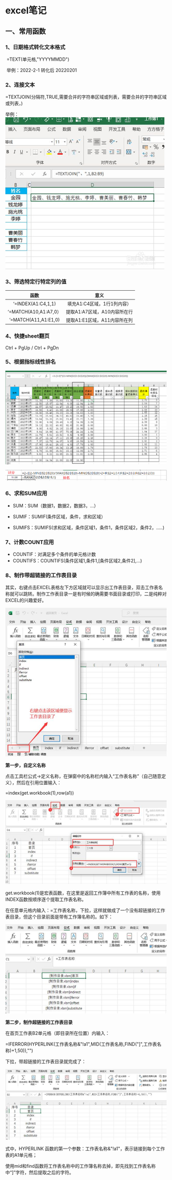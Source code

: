 # excel笔记

## 一、常用函数

### 1、日期格式转化文本格式

​	=TEXT(单元格,"YYYYMMDD") 

​	举例：2022-2-1 转化后 20220201

### 2、连接文本

=TEXTJOIN(分隔符,TRUE,需要合并的字符串区域或列表，需要合并的字符串区域或列表，)

举例：![Excel新增函数TEXTJOIN的简单用法](imge/excel笔记.assets/d400248ca608a50f72a9613810cec7f88b77ffe9.jpg)

### 3、筛选特定行特定列的值

|         函数          |             意义             |
| :-------------------: | :--------------------------: |
|  ‘=INDEX(A1:C4,1,1)   | 填充A1:C4区域，1行1列内容）  |
| ‘=MATCH(A10,A1:A7,0） | 提取A1:A7区域，A10内容所在行 |
| ’=MATCH(A11,A1:E1,0)  | 提取A1:E1区域，A11内容所在列 |

### 4、快捷sheet翻页

Ctrl + PgUp / Ctrl + PgDn

### 5、根据指标线性排名

![image-20230417182050087](imge/excel笔记.assets/image-20230417182050087.png)

![image-20230417183521185](imge/excel笔记.assets/image-20230417183521185.png)

### 6、求和SUM应用

- SUM：SUM（数据1，数据2，数据3，...）

- SUMIF：SUMIF(条件区域，条件，求和区域）

- SUMIFS：SUMIFS(求和区域，条件区域1，条件1，条件区域2，条件2，.....)

### 7、计数COUNT应用

- COUNTIF：对满足多个条件的单元格计数
- COUNTIFS：COUNTIFS(条件区域1,条件1,[条件区域2,条件2],…)

### 8、制作带超链接的工作表目录

其实，右键点击EXCEL表格左下方区域就可以显示出工作表目录，双击工作表名称就可以跳转。制作工作表目录一是有时候的确需要书面目录或打印，二是纯粹对EXCEL的兴趣爱好。

![img](imge/excel笔记.assets/810a19d8bc3eb135162fbfcb7e68dcdefc1f445d.jpeg)

**第一步，自定义名称**

点击工具栏公式→定义名称，在弹窗中的名称栏内输入“工作表名称”（自己随意定义），然后在引用位置输入：

=index(get.workbook(1),row(a1))

![img](imge/excel笔记.assets/fcfaaf51f3deb48feb124bd028694e242cf578cd.jpeg)

get.workbook(1)是宏表函数，在这里是返回工作簿中所有工作表的名称，使用INDEX函数按顺序逐个提取工作表名称。

在任意单元格内输入：=工作表名称，下拉，这样就做成了一个没有超链接的工作表目录，但这个目录前面是带有工作簿名称的。如下：

![img](imge/excel笔记.assets/838ba61ea8d3fd1f3a0b7b2ce838511295ca5f2e.jpeg)

**第二步，制作超链接的工作表目录**

在首页工作表B2单元格（即目录所在位置）内输入：

=IFERROR(HYPERLINK(工作表名称&"!a1",MID(工作表名称,FIND("]",工作表名称)+1,50)),"")

下拉，带超链接的工作表目录就完成了：

![img](imge/excel笔记.assets/2e2eb9389b504fc2c3cda60e3dab931c91ef6daa.jpeg)

式中，HYPERLINK 函数的第一个参数：工作表名称&"!a1"，表示链接到每个工作表的A1单元格；

使用mid和find函数将工作表名称中的工作簿名称去掉，即先找到工作表名称中“]”字符，然后提取之后的字符。